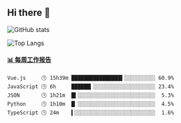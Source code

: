 ## Hi there 👋

![GitHub stats](https://github-readme-stats.orilight.top/api?username=orilights)

![Top Langs](https://github-readme-stats.orilight.top/api/top-langs/?username=orilights&layout=compact)

<!-- waka-box start -->
#### <a href="https://gist.github.com/92c8d5b388768c10efcba86e82b7c4fb" target="_blank">📊 每周工作报告</a>
```text
Vue.js     🕓 15h39m ████████████████▍░░░░░░░░░░ 60.9%
JavaScript 🕓 6h     ██████▎░░░░░░░░░░░░░░░░░░░░ 23.4%
JSON       🕓 1h21m  █▍░░░░░░░░░░░░░░░░░░░░░░░░░  5.3%
Python     🕓 1h10m  █▏░░░░░░░░░░░░░░░░░░░░░░░░░  4.5%
TypeScript 🕓 24m    ▍░░░░░░░░░░░░░░░░░░░░░░░░░░  1.6%
```
<!-- Powered by https://github.com/journey-ad/waka-box-go . -->
<!-- waka-box end -->
